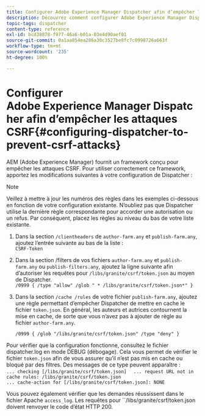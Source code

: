 ```yaml
---
title: Configurer Adobe Experience Manager Dispatcher afin d’empêcher les attaques CSRF
description: Découvrez comment configurer Adobe Experience Manager Dispatcher pour empêcher les attaques cross-site request forgery (CSRF).
topic-tags: dispatcher
content-type: reference
exl-id: bcd38878-f977-46a6-b01a-03e4d90aef01
source-git-commit: 0a1aa854ea286a30c3527be8fc7c0998726a663f
workflow-type: tm+mt
source-wordcount: '235'
ht-degree: 100%

---
```


# Configurer Adobe Experience Manager Dispatcher afin d’empêcher les attaques CSRF{#configuring-dispatcher-to-prevent-csrf-attacks}

AEM (Adobe Experience Manager) fournit un framework conçu pour empêcher les attaques CSRF. Pour utiliser correctement ce framework, apportez les modifications suivantes à votre configuration de Dispatcher :

>[!NOTE]
>
>Veillez à mettre à jour les numéros des règles dans les exemples ci-dessous en fonction de votre configuration existante. N’oubliez pas que Dispatcher utilise la dernière règle correspondante pour accorder une autorisation ou un refus. Par conséquent, placez les règles au niveau du bas de votre liste existante.

1. Dans la section `/clientheaders` de `author-farm.any` et `publish-farm.any`, ajoutez l’entrée suivante au bas de la liste :\
   `CSRF-Token`
1. Dans la section /filters de vos fichiers `author-farm.any` et `publish-farm.any` ou `publish-filters.any`, ajoutez la ligne suivante afin d’autoriser les requêtes pour `/libs/granite/csrf/token.json` au moyen de Dispatcher.\
   `/0999 { /type "allow" /glob " * /libs/granite/csrf/token.json*" }`

1. Dans la section `/cache /rules` de votre fichier `publish-farm.any`, ajoutez une règle permettant d’empêcher Dispatcher de mettre en cache le fichier `token.json`. En général, les auteurs et autrices contournent la mise en cache, de sorte que vous n’avez pas à ajouter de règle au fichier `author-farm.any`.

   `/0999 { /glob "/libs/granite/csrf/token.json" /type "deny" }`

Pour vérifier que la configuration fonctionne, consultez le fichier dispatcher.log en mode DEBUG (débogage). Cela vous permet de vérifier le fichier `token.json` afin de vous assurer qu’il n’est pas mis en cache ou bloqué par des filtres. Des messages de ce type peuvent apparaître :\
`... checking [/libs/granite/csrf/token.json]  `
`... request URL not in cache rules: /libs/granite/csrf/token.json`\
`... cache-action for [/libs/granite/csrf/token.json]: NONE`

Vous pouvez également vérifier que les demandes réussissent dans le fichier Apache `access_log`. Les requêtes pour ``/libs/granite/csrf/token.json doivent renvoyer le code d’état HTTP 200.
